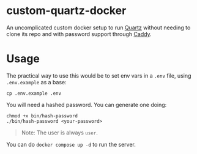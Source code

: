 # custom-quartz-docker

An uncomplicated custom docker setup to run [Quartz](https://github.com/jackyzha0/quartz)
without needing to clone its repo and with password support through [Caddy](https://github.com/caddyserver/caddy).

# Usage

The practical way to use this would be to set env vars in a `.env` file, using `.env.example` as a base:

```shell
cp .env.example .env
```

You will need a hashed password. You can generate one doing:

```shell
chmod +x bin/hash-password
./bin/hash-password <your-password>
```

> Note: The user is always `user`.

You can do `docker compose up -d` to run the server.
